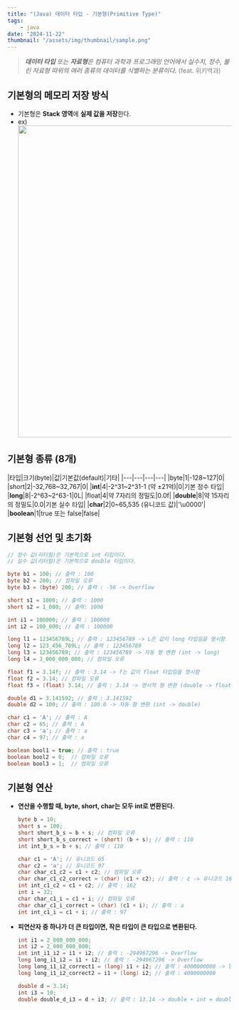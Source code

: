 ```yaml
---
title: "(Java) 데이터 타입 - 기본형(Primitive Type)"
tags:
    - java
date: "2024-11-22"
thumbnail: "/assets/img/thumbnail/sample.png"
---
```

> ***데이터 타입** 또는 **자료형**은 컴퓨터 과학과 프로그래밍 언어에서 실수치, 정수, 불린 자료형 따위의 여러 종류의 데이터를 식별하는 분류이다.* <span style="color:gray">(feat. 위키백과)</span>

## 기본형의 메모리 저장 방식
- 기본형은 **Stack 영역**에 **실제 값을 저장**한다.
- ex)
    <img src="https://github.com/user-attachments/assets/a1e489d5-81b0-4c06-9074-97692250c001" style="width:700px;" />

## 기본형 종류 (8개)

|타입|크기(byte)|값|기본값(default)|기타|
|---|---|---|---|
|byte|1|-128~127|0|
|short|2|-32,768~32,767|0|
|**int**|4|-2^31~2^31-1 (약 ±21억)|0|기본 정수 타입|
|**long**|8|-2^63~2^63-1|0L|
|float|4|약 7자리의 정밀도|0.0f|
|**double**|8|약 15자리의 정밀도|0.0|기본 실수 타입|
|**char**|2|0~65,535 (유니코드 값)|'\u0000'|
|**boolean**|1|true 또는 false|false|

## 기본형 선언 및 초기화
```java
// 정수 값(리터럴)은 기본적으로 int 타입이다.
// 실수 값(리터럴)은 기본적으로 double 타입이다.

byte b1 = 100; // 출력 : 100
byte b2 = 200; // 컴파일 오류
byte b3 = (byte) 200; // 출력 : -56 -> Overflow

short s1 = 1000; // 출력 : 1000
short s2 = 1_000; // 출력: 1000

int i1 = 100000; // 출력 : 100000
int i2 = 100_000; // 출력 : 100000

long l1 = 123456789L; // 출력 : 123456789 -> L은 값이 long 타입임을 명시함
long l2 = 123_456_789L; // 출력 : 123456789
long l3 = 123456789; // 출력 : 123456789 -> 자동 형 변환 (int -> long)
long l4 = 3_000_000_000; // 컴파일 오류

float f1 = 3.14f; // 출력 : 3.14 -> f는 값이 float 타입임을 명시함
float f2 = 3.14; // 컴파일 오류
float f3 = (float) 3.14; // 출력 : 3.14 -> 명시적 형 변환 (double -> float)

double d1 = 3.141592; // 출력 : 3.141592
double d2 = 100; // 출력 : 100.0 -> 자동 형 변환 (int -> double)

char c1 = 'A'; // 출력 : A
char c2 = 65; // 출력 : A
char c3 = 'a'; // 출력 : a
char c4 = 97; // 출력 : a

boolean bool1 = true; // 출력 : true
boolean bool2 = 0;  // 컴파일 오류
boolean bool3 = 1;  // 컴파일 오류
```

## 기본형 연산
- **연산을 수행할 때, byte, short, char는 모두 int로 변환된다.**
    ```java
    byte b = 10;
    short s = 100;
    short short_b_s = b + s; // 컴파일 오류
    short short_b_s_correct = (short) (b + s); // 출력 : 110
    int int_b_s = b + s; // 출력 : 110

    char c1 = 'A'; // 유니코드 65
    char c2 = 'a'; // 유니코드 97
    char char_c1_c2 = c1 + c2; // 컴파일 오류
    char char_c1_c2_correct = (char) (c1 + c2); // 출력 : ¢ -> 유니코드 162에 해당하는 문자
    int int_c1_c2 = c1 + c2; // 출력 : 162
    int i = 32;
    char char_c1_i = c1 + i; // 컴파일 오류
    char char_c1_i_correct = (char) (c1 + i); // 출력 : a
    int int_c1_i = c1 + i; // 출력 : 97
    ```

- **피연산자 중 하나가 더 큰 타입이면, 작은 타입이 큰 타입으로 변환된다.**
    ```java
    int i1 = 2_000_000_000;
    int i2 = 2_000_000_000;
    int int_i1_i2 = i1 + i2; // 출력 : -294967296 -> Overflow
    long long_i1_i2 = i1 + i2; // 출력 : -294967296 -> Overflow
    long long_i1_i2_correct1 = (long) i1 + i2; // 출력 : 4000000000 -> long + int = long
    long long_i1_i2_correct2 = i1 + (long) i2; // 출력 : 4000000000

    double d = 3.14;
    int i3 = 10;
    double double_d_i3 = d + i3; // 출력 : 13.14 -> double + int = double
    ```